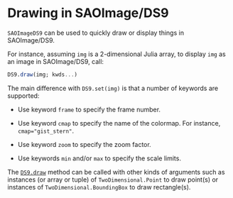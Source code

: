 # Drawing in SAOImage/DS9

`SAOImageDS9` can be used to quickly draw or display things in SAOImage/DS9.

For instance, assuming `img` is a 2-dimensional Julia array, to display `img`
as an image in SAOImage/DS9, call:

```julia
DS9.draw(img; kwds...)
```

The main difference with `DS9.set(img)` is that a number of keywords are
supported:

- Use keyword `frame` to specify the frame number.

- Use keyword `cmap` to specify the name of the colormap.  For instance,
  `cmap="gist_stern"`.

- Use keyword `zoom` to specify the zoom factor.

- Use keywords `min` and/or `max` to specify the scale limits.

The [`DS9.draw`](@ref) method can be called with other kinds of arguments such
as instances (or array or tuple) of `TwoDimensional.Point` to draw point(s) or
instances of `TwoDimensional.BoundingBox` to draw rectangle(s).
